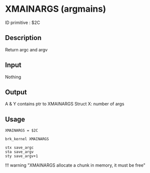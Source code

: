 # XMAINARGS (argmains)

ID primitive : $2C

## Description

Return argc and argv

## Input

Nothing

## Output

A & Y contains ptr to XMAINARGS Struct
X: number of args

## Usage

``` ca65
XMAINARGS = $2C

brk_kernel XMAINARGS

stx save_argc
sta save_argv
sty save_argv+1
```

!!! warning "XMAINARGS allocate a chunk in memory, it must be free"
